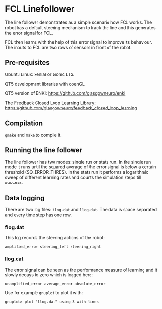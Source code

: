 # FCL Linefollower

The line follower demonstrates as a simple scenario how
FCL works. The robot has a default steering mechanism
to track the line and this generates the error signal for FCL.

FCL then learns with the help of this error signal to
improve its behaviour. The inputs to FCL are two rows
of sensors in front of the robot.

## Pre-requisites

Ubuntu Linux: xenial or bionic LTS.

QT5 development libraries with openGL

QT5 version of ENKI:
https://github.com/glasgowneuro/enki

The Feedback Closed Loop Learning Library:
https://github.com/glasgowneuro/feedback_closed_loop_learning

## Compilation

`qmake` and `make` to compile it.

## Running the line follower

The line follower has two modes: single run or stats run.
In the single run mode it runs until the squared average of the
error signal is below a certain threshold (SQ_ERROR_THRES).
In the stats run it performs a logarithmic sweep of different
learning rates and counts the simulation steps till success.

## Data logging

There are two log files: `flog.dat` and `llog.dat`. The
data is space separated and every time step has one row.

### flog.dat

This log records the steering actions of the robot:

`amplified_error steering_left steering_right`

### llog.dat

The error signal can be seen as the performance measure
of learning and it slowly decays to zero which is logged here:

`unamplified_error average_error absolute_error`

Use for example `gnuplot` to plot it with:

```
gnuplot> plot "llog.dat" using 3 with lines
```
